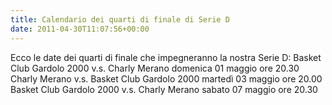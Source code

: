```yaml
---
title: Calendario dei quarti di finale di Serie D
date: 2011-04-30T11:07:56+00:00
---
```

Ecco le date dei quarti di finale che impegneranno la nostra Serie D: Basket Club Gardolo 2000 v.s. Charly Merano domenica 01 maggio ore 20.30 Charly Merano v.s. Basket Club Gardolo 2000 martedì 03 maggio ore 20.00 Basket Club Gardolo 2000 v.s. Charly Merano sabato 07 maggio ore 20.30